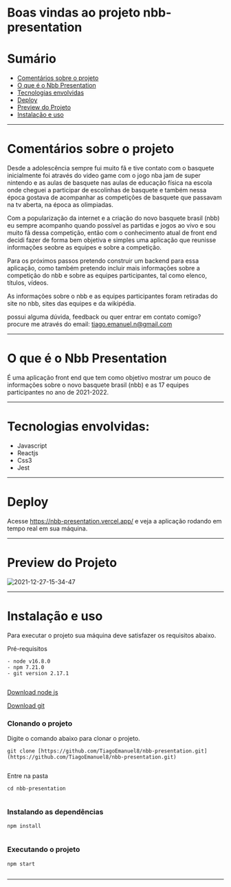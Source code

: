 # Boas vindas ao projeto nbb-presentation

# Sumário

- [Comentários sobre o projeto](#comentários-sobre-o-projeto)
- [O que é o Nbb Presentation](#o-que-e-o-nbb-presentation)
- [Tecnologias envolvidas](#tecnologias-envolvidas)
- [Deploy](#deploy)
- [Preview do Projeto](#preview-do-projeto)
- [Instalação e uso](#instalação-e-uso)

---

#  Comentários sobre o projeto

Desde a adolescência sempre fui muito fã e tive contato com o basquete inicialmente foi através do video game com o jogo nba jam de super nintendo e as aulas de basquete nas aulas de educação física na escola onde cheguei a participar de escolinhas de basquete e também nessa época gostava de acompanhar as competições de basquete que passavam na tv aberta, na época as olimpiadas.

Com a popularização da internet e a criação do novo basquete brasil (nbb) eu sempre acompanho quando possível as partidas e jogos ao vivo e sou muito fã dessa competição, então com o conhecimento atual de front end decidi fazer de forma bem objetiva e simples uma aplicação que reunisse informações seobre as equipes e sobre a competição.

Para os próximos passos pretendo construir um backend para essa aplicação, como também pretendo incluir mais informações sobre a competição do nbb e sobre as equipes participantes, tal como elenco, títulos, vídeos.

As informações sobre o nbb e as equipes participantes foram retiradas do site no nbb, sites das equipes e da wikipédia.

possui alguma dúvida, feedback ou quer entrar em contato comigo? 
procure me através do email: tiago.emanuel.n@gmail.com

---

# O que é o Nbb Presentation

É uma aplicação front end que tem como objetivo mostrar um pouco de informações sobre o novo basquete brasil (nbb) e as 17 equipes participantes no ano de 2021-2022.

---

# Tecnologias envolvidas:
 - Javascript
 - Reactjs
 - Css3
 - Jest

---

# Deploy
Acesse https://nbb-presentation.vercel.app/ e veja a aplicação rodando em tempo real em sua máquina.

---

# Preview do Projeto

![2021-12-27-15-34-47](https://user-images.githubusercontent.com/72472530/147501341-36393f15-b079-405c-981c-a1cdd41167b2.gif)

---

# Instalação e uso

Para executar o projeto sua máquina deve satisfazer os requisitos abaixo.  
  
Pré-requisitos  
  
```  
- node v16.8.0  
- npm 7.21.0  
- git version 2.17.1  
  
```  
  
[Download node js](https://nodejs.org/en/)  
  
[Download git](https://git-scm.com/book/en/v2/Getting-Started-Installing-Git)  
  
### Clonando o projeto  
  
Digite o comando abaixo para clonar o projeto.  
  
```  
git clone [https://github.com/TiagoEmanuel8/nbb-presentation.git](https://github.com/TiagoEmanuel8/nbb-presentation.git)  
  
```  
  
Entre na pasta  
  
```  
cd nbb-presentation 
  
```  
  
### Instalando as dependências  
  
```  
npm install  
  
```  
  
### Executando o projeto  
  
```  
npm start  
  
```  
---------
